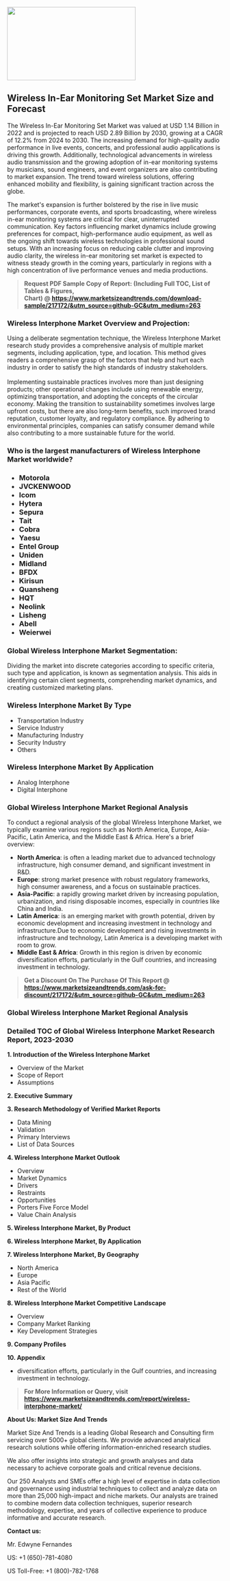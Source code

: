<p><img class="alignnone size-medium wp-image-20088" src="https://ffe5etoiles.com/wp-content/uploads/2024/12/MST1-300x171.png" alt="" width="300" height="171" /></p><h2>Wireless In-Ear Monitoring Set Market Size and Forecast</h2><p>The Wireless In-Ear Monitoring Set Market was valued at USD 1.14 Billion in 2022 and is projected to reach USD 2.89 Billion by 2030, growing at a CAGR of 12.2% from 2024 to 2030. The increasing demand for high-quality audio performance in live events, concerts, and professional audio applications is driving this growth. Additionally, technological advancements in wireless audio transmission and the growing adoption of in-ear monitoring systems by musicians, sound engineers, and event organizers are also contributing to market expansion. The trend toward wireless solutions, offering enhanced mobility and flexibility, is gaining significant traction across the globe.</p><p>The market's expansion is further bolstered by the rise in live music performances, corporate events, and sports broadcasting, where wireless in-ear monitoring systems are critical for clear, uninterrupted communication. Key factors influencing market dynamics include growing preferences for compact, high-performance audio equipment, as well as the ongoing shift towards wireless technologies in professional sound setups. With an increasing focus on reducing cable clutter and improving audio clarity, the wireless in-ear monitoring set market is expected to witness steady growth in the coming years, particularly in regions with a high concentration of live performance venues and media productions.</p></p><blockquote id="" class=""><strong>Request PDF Sample Copy of Report: (Including Full TOC, List of Tables &amp; Figures, Chart)&nbsp;@&nbsp;<strong><a href="https://www.marketsizeandtrends.com/download-sample/217172/&utm_source=github-GC&utm_medium=263" target="_blank">https://www.marketsizeandtrends.com/download-sample/217172/&utm_source=github-GC&utm_medium=263</a></strong></strong></blockquote><h3 id="" class="">Wireless Interphone Market&nbsp;Overview and Projection:</h3><p id="" class="">Using a deliberate segmentation technique, the Wireless Interphone Market research study provides a comprehensive analysis of multiple market segments, including application, type, and location. This method gives readers a comprehensive grasp of the factors that help and hurt each industry in order to satisfy the high standards of industry stakeholders. <br /> <br />Implementing sustainable practices involves more than just designing products; other operational changes include using renewable energy, optimizing transportation, and adopting the concepts of the circular economy. Making the transition to sustainability sometimes involves large upfront costs, but there are also long-term benefits, such improved brand reputation, customer loyalty, and regulatory compliance. By adhering to environmental principles, companies can satisfy consumer demand while also contributing to a more sustainable future for the world.</p><h3 id="" class="">Who is the largest manufacturers of&nbsp;Wireless Interphone Market worldwide?</h3><h3 class=""><p><ul><li>Motorola </li><li> JVCKENWOOD </li><li> Icom </li><li> Hytera </li><li> Sepura </li><li> Tait </li><li> Cobra </li><li> Yaesu </li><li> Entel Group </li><li> Uniden </li><li> Midland </li><li> BFDX </li><li> Kirisun </li><li> Quansheng </li><li> HQT </li><li> Neolink </li><li> Lisheng </li><li> Abell </li><li> Weierwei</li></ul></p></h3><h3 id="" class="">Global&nbsp;Wireless Interphone Market Segmentation:</h3><p id="" class="">Dividing the market into discrete categories according to specific criteria, such type and application, is known as segmentation analysis. This aids in identifying certain client segments, comprehending market dynamics, and creating customized marketing plans.</p><h3 id="" class="">Wireless Interphone Market&nbsp;By Type</h3><p><p><ul><li>Transportation Industry</li><li> Service Industry</li><li> Manufacturing Industry</li><li> Security Industry</li><li> Others</p></li></ul></p></p><h3 id="" class="">Wireless Interphone Market&nbsp;By Application</h3><p class=""><p><ul><li>Analog Interphone</li><li> Digital Interphone</li></ul></p></p><h3 id="" class="">Global Wireless Interphone Market Regional Analysis</h3><p id="" class="">To conduct a regional analysis of the global Wireless Interphone Market, we typically examine various regions such as North America, Europe, Asia-Pacific, Latin America, and the Middle East &amp; Africa. Here's a brief overview:</p><ul><li><strong>North America</strong>: is often a leading market due to advanced technology infrastructure, high consumer demand, and significant investment in R&amp;D.</li><li><strong>Europe</strong>: strong market presence with robust regulatory frameworks, high consumer awareness, and a focus on sustainable practices.</li><li><strong>Asia-Pacific</strong>: a rapidly growing market driven by increasing population, urbanization, and rising disposable incomes, especially in countries like China and India.</li><li><strong>Latin America</strong>: is an emerging market with growth potential, driven by economic development and increasing investment in technology and infrastructure.Due to economic development and rising investments in infrastructure and technology, Latin America is a developing market with room to grow.</li><li><strong>Middle East &amp; Africa</strong>: Growth in this region is driven by economic diversification efforts, particularly in the Gulf countries, and increasing investment in technology.</li></ul><blockquote id="" class=""><strong>Get a Discount On The Purchase Of This Report @ <strong><a href="https://www.marketsizeandtrends.com/ask-for-discount/217172/&utm_source=github-GC&utm_medium=263" target="_blank">https://www.marketsizeandtrends.com/ask-for-discount/217172/&utm_source=github-GC&utm_medium=263</a></strong></strong></blockquote><h3 id="" class="">Global Wireless Interphone Market Regional Analysis</h3><h3 id="" class="">Detailed TOC of Global Wireless Interphone Market Research Report, 2023-2030</h3><p id="" class=""><strong>1. Introduction of the Wireless Interphone Market</strong></p><ul><li>Overview of the Market</li><li>Scope of Report</li><li>Assumptions</li></ul><p id="" class=""><strong>2. Executive Summary</strong></p><p id="" class=""><strong>3. Research Methodology of Verified Market Reports</strong></p><ul><li>Data Mining</li><li>Validation</li><li>Primary Interviews</li><li>List of Data Sources</li></ul><p id="" class=""><strong>4. Wireless Interphone Market Outlook</strong></p><ul><li>Overview</li><li>Market Dynamics</li><li>Drivers</li><li>Restraints</li><li>Opportunities</li><li>Porters Five Force Model</li><li>Value Chain Analysis</li></ul><p id="" class=""><strong>5. Wireless Interphone Market, By Product</strong></p><p id="" class=""><strong>6. Wireless Interphone Market, By Application</strong></p><p id="" class=""><strong>7. Wireless Interphone Market, By Geography</strong></p><ul><li>North America</li><li>Europe</li><li>Asia Pacific</li><li>Rest of the World</li></ul><p id="" class=""><strong>8. Wireless Interphone Market Competitive Landscape</strong></p><ul><li>Overview</li><li>Company Market Ranking</li><li>Key Development Strategies</li></ul><p id="" class=""><strong>9. Company Profiles</strong></p><p id="" class=""><strong>10. Appendix</strong></p><ul><li>diversification efforts, particularly in the Gulf countries, and increasing investment in technology.</li></ul><blockquote id="" class=""><strong>For More Information or Query, visit <strong><strong><a href="https://www.marketsizeandtrends.com/report/wireless-interphone-market/" target="_blank">https://www.marketsizeandtrends.com/report/wireless-interphone-market/</a></strong></strong></strong></blockquote><p id="" class=""><strong>About Us: Market Size And Trends</strong></p><p id="" class="">Market Size And Trends is a leading Global Research and Consulting firm servicing over 5000+ global clients. We provide advanced analytical research solutions while offering information-enriched research studies.</p><p id="" class="">We also offer insights into strategic and growth analyses and data necessary to achieve corporate goals and critical revenue decisions.</p><p id="" class="">Our 250 Analysts and SMEs offer a high level of expertise in data collection and governance using industrial techniques to collect and analyze data on more than 25,000 high-impact and niche markets. Our analysts are trained to combine modern data collection techniques, superior research methodology, expertise, and years of collective experience to produce informative and accurate research.</p><p id="" class=""><strong>Contact us:</strong></p><p id="" class="">Mr. Edwyne Fernandes</p><p id="" class="">US: +1 (650)-781-4080</p><p id="" class="">US Toll-Free: +1 (800)-782-1768</p>

